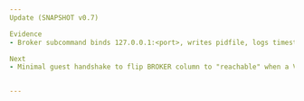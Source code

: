 ```yaml
---
Update (SNAPSHOT v0.7)

Evidence
- Broker subcommand binds 127.0.0.1:<port>, writes pidfile, logs timestamped lines, greets clients; `up` ensures idempotent start; `status` reports listening/offline. Logs prefixed as [host-broker].

Next
- Minimal guest handshake to flip BROKER column to "reachable" when a VM connects; keep copy consistent with status legend.


---
```


